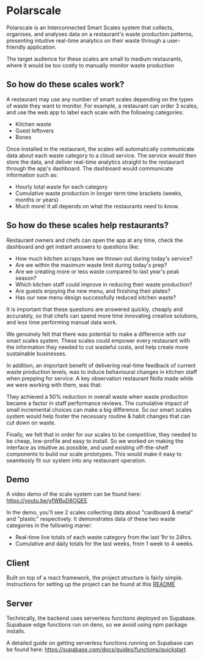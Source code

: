 # Polarscale

Polarscale is an Interconnected Smart Scales system that collects, organises, and analyses data on a restaurant's waste production patterns, presenting intuitive real-time analytics on their waste through a user-friendly application.

The target audience for these scales are small to medium restaurants, where it would be too costly to manually monitor waste production

## So how do these scales work?

A restaurant may use any number of smart scales depending on the types of waste they want to monitor. For example, a restaurant can order 3 scales, and use the web app to label each scale with the following categories:

* Kitchen waste
* Guest leftovers
* Bones

Once installed in the restaurant, the scales will automatically communicate data about each waste category to a cloud service. The service would then store the data, and deliver real-time analytics straight to the restaurant through the app's dashboard. The dashboard would communicate information such as:

* Hourly total waste for each category
* Cumulative waste production in longer term time brackets (weeks, months or years)
* Much more! It all depends on what the restaurants need to know.

## So how do these scales help restaurants?

Restaurant owners and chefs can open the app at any time, check the dashboard and get instant answers to questions like:

* How much kitchen scraps have we thrown out during today's service?
* Are we within the maximum waste limit during today's prep?
* Are we creating more or less waste compared to last year's peak season?
* Which kitchen staff could improve in reducing their waste production?
* Are guests enjoying the new menu, and finishing their plates?
* Has our new menu design successfully reduced kitchen waste?

It is important that these questions are answered quickly, cheaply and accurately, so that chefs can spend more time innovating creative solutions, and less time performing manual data work.

We genuinely felt that there was potential to make a difference with our smart scales system. These scales could empower every restaurant with the information they needed to cut wasteful costs, and help create more sustainable businesses.

In addition, an important benefit of delivering real-time feedback of current waste production levels, was to induce behavioural changes in kitchen staff when prepping for service. A key observation restaurant Nolla made while we were working with them, was that:

They achieved a 50% reduction in overall waste when waste production became a factor in staff performance reviews.
The cumulative impact of small incremental choices can make a big difference. So our smart scales system would help foster the necessary routine & habit changes that can cut down on waste.

Finally, we felt that in order for our scales to be competitive, they needed to be cheap, low-profile and easy to install. So we worked on making the interface as intuitive as possible, and used existing off-the-shelf components to build our scale prototypes. This would make it easy to seamlessly fit our system into any restaurant operation.

## Demo 

A video demo of the scale system can be found here: https://youtu.be/yfWBuD8OQEE 

In the demo, you'll see 2 scales collecting data about "cardboard & metal" and "plastic" respectively. It demonstrates data of these two waste categories in the following maner:
* Real-time live totals of each waste category from the last 1hr to 24hrs.
* Cumulative and daily totals for the last weeks, from 1 week to 4 weeks.

## Client

Built on top of a react framework, the project structure is fairly simple. Instructions for setting up the project can be found at this [README](https://github.com/Caruychen/polarscale-demo/blob/main/client/README.md)

## Server

Technically, the backend uses serverless functions deployed on Supabase. Supabase edge functions run on deno, so we avoid using npm package installs. 

A detailed guide on getting serverless functions running on Supabase can be found here: https://supabase.com/docs/guides/functions/quickstart

